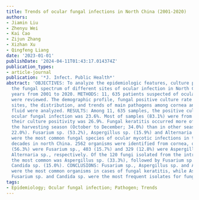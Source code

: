 ```yaml
---
title: Trends of ocular fungal infections in North China (2001-2020)
authors:
- Jiamin Liu
- Zhenyu Wei
- Kai Cao
- Zijun Zhang
- Xizhan Xu
- Qingfeng Liang
date: '2023-01-01'
publishDate: '2024-04-11T01:43:17.014374Z'
publication_types:
- article-journal
publication: '*J. Infect. Public Health*'
abstract: 'OBJECTIVES: To analyze the epidemiologic features, culture positivity,
  the fungal spectrum of different sites of ocular infection in North China over 20
  years from 2001 to 2020. METHODS: 11, 635 patients suspected of ocular fungal infection
  were reviewed. The demographic profile, fungal positive culture rate among different
  sites, the distribution, and trends of main pathogens among cornea and intraocular
  fluid were analyzed. RESULTS: Among 11, 635 samples, the positive culture rate of
  ocular fungal infection was 23.6%. Most of samples (83.1%) were from cornea, and
  their culture positivity was 26.9%. Fungal keratitis occurred more often during
  the harvesting season (October to December; 34.0%) than in other seasons (average:
  22.0%). Fusarium sp. (53.2%), Aspergillus sp. (15.9%) and Alternaria sp. (12.5%)
  were the most common fungal species of ocular mycotic infections in the past two
  decades in north China. 2562 organisms were identified from cornea, of which 1443
  (56.3%) were Fusarium sp., 403 (15.7%) and 329 (12.8%) were Aspergillus sp., and
  Alternaria sp., respectively. Of the 120 fungi isolated from the intraocular fluid,
  the most common was Aspergillus sp. (33.3%), followed by Fusarium sp. (24.2%) and
  Candida sp. (15.0%). CONCLUSIONS: Fusarium sp., Aspergillus sp. and Alternaria sp.
  were the most common organisms in cases of fungal keratitis, while Aspergillus sp.,
  Fusarium sp. and Candida sp. were the most frequent isolates for fungal endophthalmitis.'
tags:
- Epidemiology; Ocular fungal infection; Pathogen; Trends
---
```

